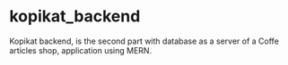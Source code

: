 # kopikat_backend
Kopikat backend, is the second part with database as a server of a Coffe articles shop, application using MERN.
